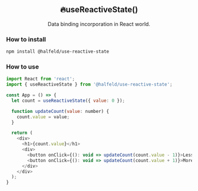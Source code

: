 <p align="center">
  <h2 align="center">
    🔥useReactiveState()
  </h2>
  <p align="center">Data binding incorporation in React world.</p>
</p>


### How to install

```sh
npm install @halfeld/use-reactive-state
```

### How to use

```javascript
import React from 'react';
import { useReactiveState } from '@halfeld/use-reactive-state';

const App = () => {
  let count = useReactiveState({ value: 0 });

  function updateCount(value: number) {
    count.value = value;
  }

  return (
    <div>
      <h1>{count.value}</h1>
      <div>
        <button onClick={(): void => updateCount(count.value - 1)}>Less</button>
        <button onClick={(): void => updateCount(count.value + 1)}>More</button>
      </div>
    </div>
  );
}
```
